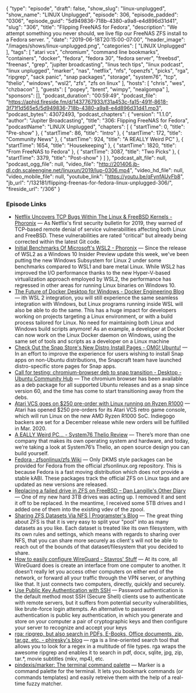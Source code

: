 {
  "type": "episode",
  "draft": false,
  "show_slug": "linux-unplugged",
  "show_name": "LINUX Unplugged",
  "episode": 306,
  "episode_padded": "0306",
  "episode_guid": "5d949836-718b-4380-a9a8-e4d896d31d41",
  "slug": "306",
  "title": "Flipping FreeNAS for Fedora",
  "description": "We attempt something you never should, we live flip our FreeNAS ZFS install to a Fedora server. ",
  "date": "2019-06-18T20:15:00-07:00",
  "header_image": "/images/shows/linux-unplugged.png",
  "categories": [
    "LINUX Unplugged"
  ],
  "tags": [
    "atari vcs",
    "chromium",
    "command line bookmarks",
    "containers",
    "docker",
    "fedora",
    "fedora 30",
    "fedora server",
    "freebsd",
    "freenas",
    "grep",
    "jupiter broadcasting",
    "linus tech tips",
    "linux podcast",
    "linux unplugged",
    "marker",
    "nas",
    "netflix",
    "nfs",
    "openzfs",
    "picks",
    "rga",
    "ripgrep",
    "sack panic",
    "snap packages",
    "storage",
    "system76",
    "tcp",
    "thelio",
    "windows",
    "wsl2",
    "zfs",
    "zfs on linux"
  ],
  "hosts": [
    "chris",
    "wes",
    "chzbacon"
  ],
  "guests": [
    "popey",
    "brent",
    "wimpy",
    "nealgompa"
  ],
  "sponsors": [],
  "podcast_duration": "00:59:49",
  "podcast_file": "https://aphid.fireside.fm/d/1437767933/f31a453c-fa15-491f-8618-3f71f1d565e5/5d949836-718b-4380-a9a8-e4d896d31d41.mp3",
  "podcast_bytes": 43072493,
  "podcast_chapters": {
    "version": "1.1.0",
    "author": "Jupiter Broadcasting",
    "title": "306: Flipping FreeNAS for Fedora",
    "podcastName": "LINUX Unplugged",
    "chapters": [
      {
        "startTime": 0,
        "title": "Pre-show"
      },
      {
        "startTime": 86,
        "title": "Intro"
      },
      {
        "startTime": 172,
        "title": "Community News"
      },
      {
        "startTime": 924,
        "title": "A REALLY Weird PC"
      },
      {
        "startTime": 1654,
        "title": "Housekeeping"
      },
      {
        "startTime": 1820,
        "title": "From FreeNAS to Fedora"
      },
      {
        "startTime": 3087,
        "title": "Two Picks"
      },
      {
        "startTime": 3379,
        "title": "Post-show"
      }
    ]
  },
  "podcast_alt_file": null,
  "podcast_ogg_file": null,
  "video_file": "http://201406.jb-dl.cdn.scaleengine.net/linuxun/2019/lup-0306.mp4",
  "video_hd_file": null,
  "video_mobile_file": null,
  "youtube_link": "https://youtu.be/qFynfAUvFb8",
  "jb_url": "/132181/flipping-freenas-for-fedora-linux-unplugged-306/",
  "fireside_url": "/306"
}


### Episode Links

  * [Netflix Uncovers TCP Bugs Within The Linux & FreeBSD Kernels - Phoronix](https://www.phoronix.com/scan.php?page=news_item&px=Netflix-TCP-BSD-Linux-Bugs "Netflix Uncovers TCP Bugs Within The Linux & FreeBSD Kernels - Phoronix") — As Netflix's first security bulletin for 2019, they warned of TCP-based remote denial of service vulnerabilities affecting both Linux and FreeBSD. These vulnerabilities are rated "critical" but already being corrected within the latest Git code. 
  * [Initial Benchmarks Of Microsoft's WSL2 - Phoronix](https://www.phoronix.com/scan.php?page=article&item=windows-10-wsl2&num=1 "Initial Benchmarks Of Microsoft's WSL2 - Phoronix") — Since the release of WSL2 as a Windows 10 Insider Preview update this week, we've been putting the new Windows Subsystem for Linux 2 under some benchmarks compared to WSL1 and bare metal Linux. While WSL2 has improved the I/O performance thanks to the new Hyper-V-based virtualization approach employed by WSL2, the performance has regressed in other areas for running Linux binaries on Windows 10.
  * [The Future of Docker Desktop for Windows - Docker Engineering Blog](https://engineering.docker.com/2019/06/docker-hearts-wsl-2/ "The Future of Docker Desktop for Windows - Docker Engineering Blog") — ith WSL 2 integration, you will still experience the same seamless integration with Windows, but Linux programs running inside WSL will also be able to do the same. This has a huge impact for developers working on projects targeting a Linux environment, or with a build process tailored for Linux. No need for maintaining both Linux and Windows build scripts anymore! As an example, a developer at Docker can now work on the Linux Docker daemon on Windows, using the same set of tools and scripts as a developer on a Linux machine
  * [Check Out the Snap Store's New Distro Install Pages - OMG! Ubuntu!](https://www.omgubuntu.co.uk/2019/06/snap-store-distro-install-pages "Check Out the Snap Store's New Distro Install Pages - OMG! Ubuntu!") — In an effort to improve the experience for users wishing to install Snap apps on non-Ubuntu distributions, the Snapcraft team have launched distro-specific store pages for Snap apps.
  * [Call for testing: chromium-browser deb to snap transition - Desktop - Ubuntu Community Hub](https://community.ubuntu.com/t/call-for-testing-chromium-browser-deb-to-snap-transition/11179 "Call for testing: chromium-browser deb to snap transition - Desktop - Ubuntu Community Hub") — The chromium browser has been available as a deb package for all supported Ubuntu releases and as a snap since version 60, and the time has come to start transitioning away from the debs. 
  * [Atari VCS goes on $250 pre-order with Linux running on Ryzen R1000](http://linuxgizmos.com/atari-vcs-goes-on-250-pre-order-with-linux-running-on-ryzen-r1000/ "Atari VCS goes on $250 pre-order with Linux running on Ryzen R1000") — Atari has opened $250 pre-orders for its Atari VCS retro game console, which will run Linux on the new AMD Ryzen R1000 SoC. Indiegogo backers are set for a December release while new orders will be fulfilled in Mar. 2020. 
  * [ A EALLY Weird PC… - System76 Thelio Review](https://www.youtube.com/watch?v=JTN1c1j6V1s " A EALLY Weird PC… - System76 Thelio Review") — There’s more than one company that makes its own operating system and hardware, and today, we’re taking a look at System76’s Thelio, an open source design you can build yourself. 
  * [Fedora · zfsonlinux/zfs Wiki](https://github.com/zfsonlinux/zfs/wiki/Fedora "Fedora · zfsonlinux/zfs Wiki") — Only DKMS style packages can be provided for Fedora from the official zfsonlinux.org repository. This is because Fedora is a fast moving distribution which does not provide a stable kABI. These packages track the official ZFS on Linux tags and are updated as new versions are released. 
  * [Replacing a failed drive in ZFS on FreeBSD – Dan Langille's Other Diary](https://dan.langille.org/2015/08/03/replacing-a-failed-drive-in-zfs-on-freebsd/ "Replacing a failed drive in ZFS on FreeBSD – Dan Langille's Other Diary") — One of my new hard 3TB drives was acting up. I removed it and sent it off to be replaced. In the meantime, I received some 5TB drives and I added one of them into the existing vdev of the zpool.
  * [Sharing ZFS Datasets Via NFS | Programster's Blog](https://blog.programster.org/sharing-zfs-datasets-via-nfs "Sharing ZFS Datasets Via NFS | Programster's Blog") — The great thing about ZFS is that it is very easy to split your "pool" into as many datasets as you like. Each dataset is treated like its own filesystem, with its own rules and settings, which means with regards to sharing over NFS, that you can share more securely as client's will not be able to reach out of the bounds of that dataset/filesystem that you decided to share.
  * [How to easily configure WireGuard - Stavros' Stuff](https://www.stavros.io/posts/how-to-configure-wireguard/ "How to easily configure WireGuard - Stavros' Stuff") — At its core, all WireGuard does is create an interface from one computer to another. It doesn’t really let you access other computers on either end of the network, or forward all your traffic through the VPN server, or anything like that. It just connects two computers, directly, quickly and securely.
  * [Use Public Key Authentication with SSH](https://www.linode.com/docs/security/authentication/use-public-key-authentication-with-ssh/#using-ssh-copy-id "Use Public Key Authentication with SSH") — Password authentication is the default method most SSH (Secure Shell) clients use to authenticate with remote servers, but it suffers from potential security vulnerabilities, like brute-force login attempts. An alternative to password authentication is public key authentication, in which you generate and store on your computer a pair of cryptographic keys and then configure your server to recognize and accept your keys
  * [rga: ripgrep, but also search in PDFs, E-Books, Office documents, zip, tar.gz, etc. - phiresky's blog](https://phiresky.github.io/blog/2019/rga--ripgrep-for-zip-targz-docx-odt-epub-jpg/ "rga: ripgrep, but also search in PDFs, E-Books, Office documents, zip, tar.gz, etc. - phiresky's blog") — rga is a line-oriented search tool that allows you to look for a regex in a multitude of file types. rga wraps the awesome ripgrep and enables it to search in pdf, docx, sqlite, jpg, zip, tar.*, movie subtitles (mkv, mp4), etc.
  * [pindexis/marker: The terminal command palette](https://github.com/pindexis/marker "pindexis/marker: The terminal command palette") — Marker is a command palette for the terminal. It lets you bookmark commands (or commands templates) and easily retreive them with the help of a real-time fuzzy matcher. 


